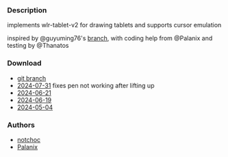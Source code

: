 ### Description
implements wlr-tablet-v2 for drawing tablets and supports cursor emulation

inspired by @guyuming76's [branch](https://codeberg.org/guyuming76/dwl/commits/branch/graphic_tablet), with coding help from @Palanix and testing by @Thanatos

### Download
- [git branch](https://codeberg.org/notchoc/dwl/src/branch/tablet-input)
- [2024-07-31](https://codeberg.org/dwl/dwl-patches/raw/branch/main/patches/tablet-input/tablet-input.patch) fixes pen not working after lifting up
- [2024-06-21](https://codeberg.org/dwl/dwl-patches/raw/commit/18d283d3746ecbc3cd7650358c5769e03b346425/patches/tablet-input/tablet-input.patch)
- [2024-06-19](https://codeberg.org/dwl/dwl-patches/raw/commit/fee4da5cb6470ca5349fa2102765705e19d3bfa3/patches/tablet-input/tablet-input.patch)
- [2024-05-04](https://codeberg.org/dwl/dwl-patches/raw/commit/748b4bc6a73828f3e74b210862bebcda4c9dfb3c/patches/tablet-input/tablet-input.patch)

### Authors
- [notchoc](https://codeberg.org/notchoc)
- [Palanix](https://codeberg.org/Palanix)
